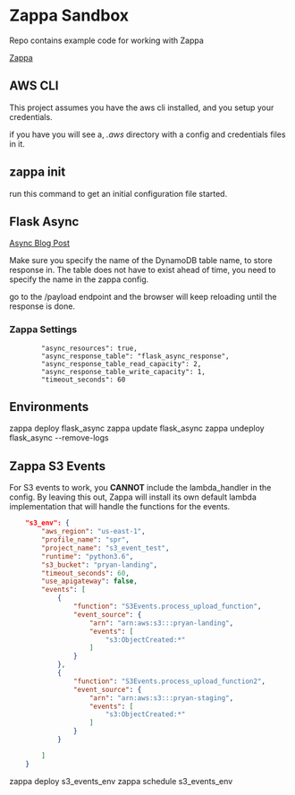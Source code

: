 # Zappa Sandbox

Repo contains example code for working with Zappa

[Zappa](https://github.com/Miserlou/Zappa)


## AWS CLI

This project assumes you have the aws cli installed, and you setup your credentials.

if you have you will see a, *.aws* directory with a config and credentials files in it.

## zappa init

run this command to get an initial configuration file started.

## Flask Async

[Async Blog Post](https://blog.zappa.io/posts/capture-asynchronous-task-results)

Make sure you specify the name of the DynamoDB table name, to store response in.  The table does not have to exist ahead of time, you need to specify the name in the zappa config.

go to the /payload endpoint and the browser will keep reloading until the response is done.

### Zappa Settings
```
        "async_resources": true,
        "async_response_table": "flask_async_response",
        "async_response_table_read_capacity": 2,
        "async_response_table_write_capacity": 1,
        "timeout_seconds": 60

```

## Environments

zappa deploy flask_async
zappa update flask_async
zappa undeploy flask_async --remove-logs

## Zappa S3 Events

For S3 events to work, you **CANNOT** include the lambda_handler in the config.  By leaving this out, Zappa will install its own default lambda implementation that will handle the functions for the events.



```json
    "s3_env": {
        "aws_region": "us-east-1",
        "profile_name": "spr",
        "project_name": "s3_event_test",
        "runtime": "python3.6",
        "s3_bucket": "pryan-landing",
        "timeout_seconds": 60,
        "use_apigateway": false,
        "events": [
            {
                "function": "S3Events.process_upload_function",
                "event_source": {
                    "arn": "arn:aws:s3:::pryan-landing",
                    "events": [
                        "s3:ObjectCreated:*"
                    ]
                }
            },
            {
                "function": "S3Events.process_upload_function2",
                "event_source": {
                    "arn": "arn:aws:s3:::pryan-staging",
                    "events": [
                        "s3:ObjectCreated:*"
                    ]
                }
            }

        ]
    }

```

zappa deploy s3_events_env
zappa schedule s3_events_env
